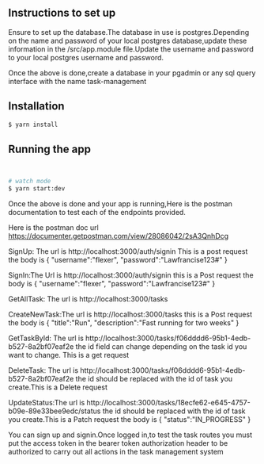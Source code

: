 ## Instructions to set up
Ensure to set up the database.The database in use is postgres.Depending on the name and password of your local postgres database,update these information in the
/src/app.module file.Update the username and password to your local postgres username and password.

Once the above is done,create a database in your pgadmin or any sql query interface with the name task-management

## Installation

```bash
$ yarn install
```

## Running the app

```bash


# watch mode
$ yarn start:dev


```

Once the above is done and your app is running,Here is the postman documentation to test each of the endpoints provided.

Here is the postman doc url https://documenter.getpostman.com/view/28086042/2sA3QnhDcg


SignUp: The url is http://localhost:3000/auth/signin This is a post request
the body is {
    "username":"flexer",
    "password":"Lawfrancise123#"
}

SignIn:The Url is http://localhost:3000/auth/signin this is a Post request
the body is {
    "username":"flexer",
    "password":"Lawfrancise123#"
}

GetAllTask: The url is http://localhost:3000/tasks

CreateNewTask:The url is http://localhost:3000/tasks this is a Post request
the body is {
    "title":"Run",
    "description":"Fast running for two weeks"
}
 
GetTaskById: The url is http://localhost:3000/tasks/f06dddd6-95b1-4edb-b527-8a2bf07eaf2e the id field can change depending on the task id you want to change. This is a get request

DeleteTask: The url is http://localhost:3000/tasks/f06dddd6-95b1-4edb-b527-8a2bf07eaf2e the id should be replaced with the id of task you create.This is a Delete request


UpdateStatus:The url is http://localhost:3000/tasks/18ecfe62-e645-4757-b09e-89e33bee9edc/status the id should be replaced with the id of task you create.This is a Patch request
the body is {
    "status":"IN_PROGRESS"
}

You can sign up and signin.Once logged in,to test the task routes you must put the access token in the bearer token authorization header to be authorized to carry out all actions in the task management system 
